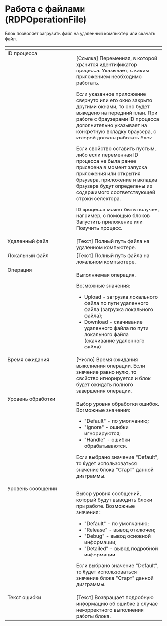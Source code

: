 # Работа с файлами (RDPOperationFile)

Блок позволяет загрузить файл на удаленный компьютер или скачать файл.

<table data-header-hidden><thead><tr><th width="253" valign="top"></th><th width="312" valign="top"></th></tr></thead><tbody><tr><td valign="top">ID процесса</td><td valign="top"><p>[Ссылка] Переменная, в которой хранится идентификатор процесса. Указывает, с каким приложением необходимо работать. </p><p></p><p>Если указанное приложение свернуто или его окно закрыто другими окнами, то оно будет выведено на передний план. При работе с браузерами ID процесса дополнительно указывает на конкретную вкладку браузера, с которой должен работать блок. </p><p></p><p>Если свойство оставить пустым, либо если переменная ID процесса не была ранее присвоена в момент запуска приложения или открытия браузера, приложение и вкладка браузера будут определены из содержимого соответствующей строки селектора. </p><p></p><p>ID процесса может быть получен, например, с помощью блоков Запустить приложение или Получить процесс.</p></td></tr><tr><td valign="top">Удаленный файл</td><td valign="top">[Текст] Полный путь файла на удаленном компьютере.</td></tr><tr><td valign="top">Локальный файл</td><td valign="top">[Текст] Полный путь файла на локальном компьютере.</td></tr><tr><td valign="top">Операция</td><td valign="top"><p>Выполняемая операция. </p><p>Возможные значения: </p><ul><li>Upload - загрузка локального файла по пути удаленного файла (загрузка локального файла); </li><li>Download - скачивание удаленного файла по пути локального файла (скачивание удаленного файла).</li></ul></td></tr><tr><td valign="top">Время ожидания</td><td valign="top">[Число] Время ожидания выполнения операции. Если значение равно нулю, то свойство игнорируется и блок будет ожидать полного завершения операции.</td></tr><tr><td valign="top">Уровень обработки</td><td valign="top"><p>Выбор уровня обработки ошибок. Возможные значения: </p><ul><li>"Default" - по умолчанию; </li><li>"Ignore" - ошибки игнорируются; </li><li>"Handle" - ошибки обрабатываются. </li></ul><p>Если выбрано значение "Default", то будет использоваться значение блока "Старт" данной диаграммы.</p></td></tr><tr><td valign="top">Уровень сообщений</td><td valign="top"><p>Выбор уровня сообщений, который будут выводить блоки при работе. Возможные значения: </p><ul><li>"Default" - по умолчанию; </li><li>"Release" - вывод отключен; </li><li>"Debug" - вывод основной информации; </li><li>"Detailed" - вывод подробной информации. </li></ul><p>Если выбрано значение "Default", то будет использоваться значение блока "Старт" данной диаграммы.</p></td></tr><tr><td valign="top">Текст ошибки</td><td valign="top">[Текст] Возвращает подробную информацию об ошибке в случае некорректного выполнения работы блока.</td></tr></tbody></table>
